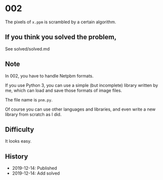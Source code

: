 # 002
The pixels of `x.ppm` is scrambled by a certain algorithm.

## If you think you solved the problem,
See solved/solved.md

## Note
In 002, you have to handle Netpbm formats.

If you use Python 3, you can use a simple (but incomplete)
library written by me,
which can load and save those formats of image files.

The file name is `pnm.py`.

Of course you can use other languages and libraries,
and even write a new library from scratch as I did.

## Difficulty
It looks easy.

## History
* 2019-12-14: Published
* 2019-12-14: Add solved
